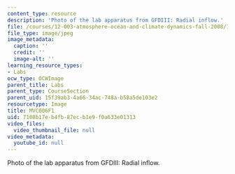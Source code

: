 ```yaml
---
content_type: resource
description: 'Photo of the lab apparatus from GFDIII: Radial inflow.'
file: /courses/12-003-atmosphere-ocean-and-climate-dynamics-fall-2008/7108b17eb4fb87ecb1e9f0a633e01313_MVC006F1.jpg
file_type: image/jpeg
image_metadata:
  caption: ''
  credit: ''
  image-alt: ''
learning_resource_types:
- Labs
ocw_type: OCWImage
parent_title: Labs
parent_type: CourseSection
parent_uid: 15f39ab3-4a66-34ac-748a-b58a5de103e2
resourcetype: Image
title: MVC006F1
uid: 7108b17e-b4fb-87ec-b1e9-f0a633e01313
video_files:
  video_thumbnail_file: null
video_metadata:
  youtube_id: null
---
```

Photo of the lab apparatus from GFDIII: Radial inflow.

